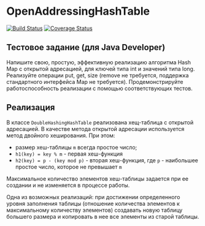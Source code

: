 # OpenAddressingHashTable

[![Build Status](https://travis-ci.org/JIeIIIa/open-addressing-hash-table.svg?branch=master)](https://travis-ci.org/JIeIIIa/open-addressing-hash-table)
[![Coverage Status](https://coveralls.io/repos/github/JIeIIIa/open-addressing-hash-table/badge.svg?branch=master)](https://coveralls.io/github/JIeIIIa/open-addressing-hash-table?branch=master)

## Тестовое задание (для Java Developer)
  
Напишите свою, простую, эффективную реализацию алгоритма Hash Map с открытой адресацией, 
для ключей типа int и значений типа long. 
Реализуйте операции put, get, size (remove не требуется, поддержка стандартного интерфейса Map не требуется).
Продемонстрируйте работоспособность реализации с помощью соответствующих тестов.

## Реализация

В классе `DoubleHashingHashTable` реализована хещ-таблица с открытой адресацией.
В качестве метода открытой адресации используется метод двойного хеширования. При этом: 
 * размер хеш-таблицы `m` всегда простое число;
 * `h1(key) = key % m` - первая хеш-функция
 * `h2(key) = p - (key mod p)` - вторая хеш-функция, где `p` - наибольшее простое число, которое не превышает `m` 

Максимальное количество элементов хеш-таблицы задается при ее создании и не изменяется в процессе работы. 

Одна из возможных реализаций: при достижении определенного уровня заполнения таблицы 
(отношение количества элементов к максимальному количеству элементов) создавать новую таблицу большего размера и 
копировать в нее все элементы из старой таблицы. 

